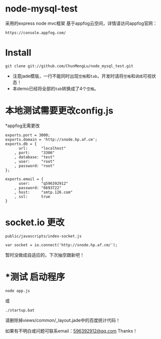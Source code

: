 # node-mysql-test
采用的express node mvc框架
基于appfog云空间，详情请访问appfog官网：
```
https://console.appfog.com/
```
# Install
```
git clone git://github.com/ChunMengLu/node_mysql_test.git
```
* 注意jade模版，一行不能同时出现`空格`和`tab`，开发时请将`空格`和`调成`可视状态！
* 本demo已经将全部的`tab`转换成了4个`空格`。
# 本地测试需要更改config.js
*appfog无需更改
```
exports.port = 3000;
exports.domain = 'http://snode.hp.af.cm';
exports.db = {
      url:      "localhost"
    , port:     "3306"
    , database: "test"
    , user:     "root"
    , password: "root"
};

exports.email = {
      user:     "q596392912"
    , password: "6693722"
    , host:     "smtp.126.com"
    , ssl:      true
}
```
# socket.io 更改
```
public/javascripts/index-socket.js

var socket = io.connect('http://snode.hp.af.cm/');
```
暂时没做成自适应的，下次抽空跟新吧！

# *测试 启动程序
```
node app.js
```
或
```
./startup.bat 
```

请删除掉views/common/_layout.jade中的百度统计代码！

如果有不明白或问题可联系email：596392912@qq.com Thanks！
